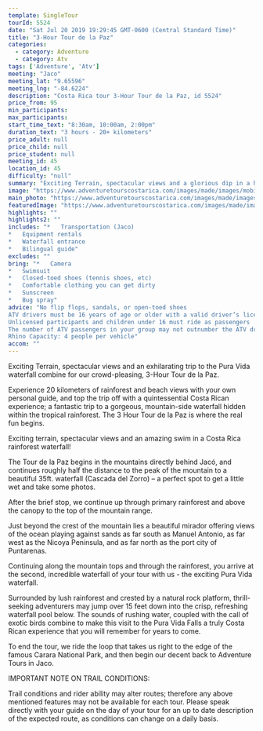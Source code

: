 ```yaml
---
template: SingleTour
tourId: 5524
date: "Sat Jul 20 2019 19:29:45 GMT-0600 (Central Standard Time)"
title: "3-Hour Tour de la Paz"
categories: 
  - category: Adventure
  - category: Atv
tags: ['Adventure', 'Atv']
meeting: "Jaco"
meeting_lat: "9.65596"
meeting_lng: "-84.6224"
description: "Costa Rica tour 3-Hour Tour de la Paz, id 5524"
price_from: 95
min_participants: 
max_participants: 
start_time_text: "8:30am, 10:00am, 2:00pm"
duration_text: "3 hours - 20+ kilometers"
price_adult: null
price_child: null
price_student: null
meeting_id: 45
location_id: 45
difficulty: "null"
summary: "Exciting Terrain, spectacular views and a glorious dip in a hidden jungle waterfall, the 3-Hour Tour de la Paz is a crowd pleaser."
image: "https://www.adventuretourscostarica.com/images/made/images/mobile/costa-rica-atv--tours-mobile_320_250_c1.jpg"
main_photo: "https://www.adventuretourscostarica.com/images/made/images/mobile/costa-rica-atv--tours-mobile_320_250_c1.jpg"
featuredImage: "https://www.adventuretourscostarica.com/images/made/images/mobile/costa-rica-atv--tours-mobile_320_250_c1.jpg"
highlights: ""
highlights2: ""
includes: "*   Transportation (Jaco)
*   Equipment rentals
*   Waterfall entrance
*   Bilingual guide"
excludes: ""
bring: "*   ​Camera
*   Swimsuit
*   Closed-toed shoes (tennis shoes, etc)
*   Comfortable clothing you can get dirty
*   Sunscreen
*   Bug spray"
advice: "No flip flops, sandals, or open-toed shoes  
ATV drivers must be 16 years of age or older with a valid driver’s license  
Unlicensed participants and children under 16 must ride as passengers  
The number of ATV passengers in your group may not outnumber the ATV drivers  
Rhino Capacity: 4 people per vehicle"
accom: ""
---
```

Exciting Terrain, spectacular views and an exhilarating trip to the Pura Vida waterfall combine for our crowd-pleasing, 3-Hour Tour de la Paz.

Experience 20 kilometers of rainforest and beach views with your own personal guide, and top the trip off with a quintessential Costa Rican experience; a fantastic trip to a gorgeous, mountain-side waterfall hidden within the tropical rainforest. The 3 Hour Tour de la Paz is where the real fun begins.

Exciting terrain, spectacular views and an amazing swim in a Costa Rica rainforest waterfall!

The Tour de la Paz begins in the mountains directly behind Jacó, and continues roughly half the distance to the peak of the mountain to a beautiful 35ft. waterfall (Cascada del Zorro) – a perfect spot to get a little wet and take some photos.

After the brief stop, we continue up through primary rainforest and above the canopy to the top of the mountain range.

Just beyond the crest of the mountain lies a beautiful mirador offering views of the ocean playing against sands as far south as Manuel Antonio, as far west as the Nicoya Peninsula, and as far north as the port city of Puntarenas.

Continuing along the mountain tops and through the rainforest, you arrive at the second, incredible waterfall of your tour with us - the exciting Pura Vida waterfall.

Surrounded by lush rainforest and crested by a natural rock platform, thrill-seeking adventurers may jump over 15 feet down into the crisp, refreshing waterfall pool below. The sounds of rushing water, coupled with the call of exotic birds combine to make this visit to the Pura Vida Falls a truly Costa Rican experience that you will remember for years to come.

To end the tour, we ride the loop that takes us right to the edge of the famous Carara National Park, and then begin our decent back to Adventure Tours in Jaco.

IMPORTANT NOTE ON TRAIL CONDITIONS:

Trail conditions and rider ability may alter routes; therefore any above mentioned features may not be available for each tour. Please speak directly with your guide on the day of your tour for an up to date description of the expected route, as conditions can change on a daily basis.